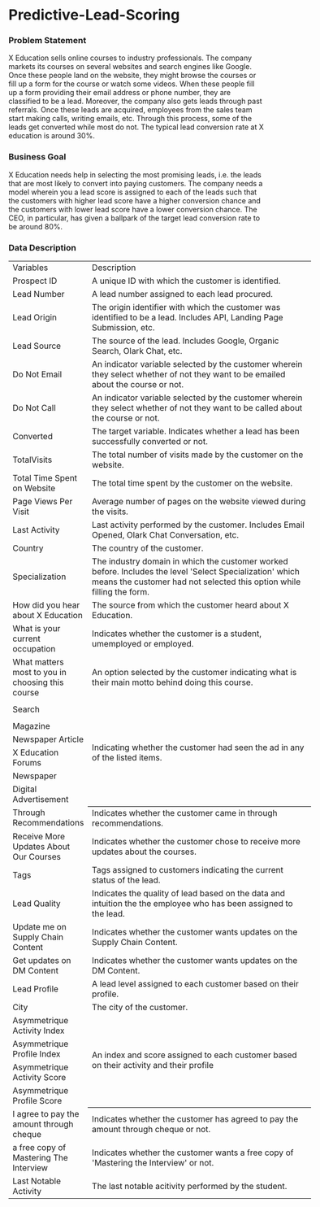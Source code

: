 # Predictive-Lead-Scoring



### Problem Statement
X Education sells online courses to industry professionals. The company markets its courses on several websites and search engines like Google. Once these people land on the website, they might browse the courses or fill up a form for the course or watch some videos. When these people fill up a form providing their email address or phone number, they are classified to be a lead. Moreover, the company also gets leads through past referrals. Once these leads are acquired, employees from the sales team start making calls, writing emails, etc. Through this process, some of the leads get converted while most do not. The typical lead conversion rate at X education is around 30%.


### Business Goal
X Education needs help in selecting the most promising leads, i.e. the leads that are most likely to convert into paying customers. The company needs a model wherein you a lead score is assigned to each of the leads such that the customers with higher lead score have a higher conversion chance and the customers with lower lead score have a lower conversion chance. The CEO, in particular, has given a ballpark of the target lead conversion rate to be around 80%.


### Data Description
<table border=0 cellpadding=0 cellspacing=0 width=594 style='border-collapse:
 collapse;table-layout:fixed;width:447pt'>
 <col class=xl648560 width=123 style='mso-width-source:userset;mso-width-alt:
 4305;width:93pt'>
 <col class=xl638560 width=471 style='mso-width-source:userset;mso-width-alt:
 16453;width:354pt'>
 <tr height=21 style='height:15.5pt'>
  <td height=21 class=xl678560 width=123 style='height:15.5pt;width:93pt'>Variables</td>
  <td class=xl688560 width=471 style='border-left:none;width:354pt'>Description</td>
 </tr>
 <tr height=19 style='height:14.5pt'>
  <td height=19 class=xl668560 width=123 style='height:14.5pt;width:93pt'>Prospect
  ID</td>
  <td class=xl668560 width=471 style='border-left:none;width:354pt'>A unique ID
  with which the customer is identified.</td>
 </tr>
 <tr height=19 style='height:14.5pt'>
  <td height=19 class=xl658560 width=123 style='height:14.5pt;border-top:none;
  width:93pt'>Lead Number</td>
  <td class=xl658560 width=471 style='border-top:none;border-left:none;
  width:354pt'>A lead number assigned to each lead procured.</td>
 </tr>
 <tr height=39 style='height:29.0pt'>
  <td height=39 class=xl658560 width=123 style='height:29.0pt;border-top:none;
  width:93pt'>Lead Origin</td>
  <td class=xl658560 width=471 style='border-top:none;border-left:none;
  width:354pt'>The origin identifier with which the customer was identified to
  be a lead. Includes API, Landing Page Submission, etc.</td>
 </tr>
 <tr height=19 style='height:14.5pt'>
  <td height=19 class=xl658560 width=123 style='height:14.5pt;border-top:none;
  width:93pt'>Lead Source</td>
  <td class=xl658560 width=471 style='border-top:none;border-left:none;
  width:354pt'>The source of the lead. Includes Google, Organic Search, Olark
  Chat, etc.</td>
 </tr>
 <tr height=39 style='height:29.0pt'>
  <td height=39 class=xl658560 width=123 style='height:29.0pt;border-top:none;
  width:93pt'>Do Not Email</td>
  <td class=xl658560 width=471 style='border-top:none;border-left:none;
  width:354pt'>An indicator variable selected by the customer wherein they
  select whether of not they want to be emailed about the course or not.</td>
 </tr>
 <tr height=39 style='height:29.0pt'>
  <td height=39 class=xl658560 width=123 style='height:29.0pt;border-top:none;
  width:93pt'>Do Not Call</td>
  <td class=xl658560 width=471 style='border-top:none;border-left:none;
  width:354pt'>An indicator variable selected by the customer wherein they
  select whether of not they want to be called about the course or not.</td>
 </tr>
 <tr height=39 style='height:29.0pt'>
  <td height=39 class=xl658560 width=123 style='height:29.0pt;border-top:none;
  width:93pt'>Converted</td>
  <td class=xl658560 width=471 style='border-top:none;border-left:none;
  width:354pt'>The target variable. Indicates whether a lead has been
  successfully converted or not.</td>
 </tr>
 <tr height=19 style='height:14.5pt'>
  <td height=19 class=xl658560 width=123 style='height:14.5pt;border-top:none;
  width:93pt'>TotalVisits</td>
  <td class=xl658560 width=471 style='border-top:none;border-left:none;
  width:354pt'>The total number of visits made by the customer on the website.</td>
 </tr>
 <tr height=39 style='height:29.0pt'>
  <td height=39 class=xl658560 width=123 style='height:29.0pt;border-top:none;
  width:93pt'>Total Time Spent on Website</td>
  <td class=xl658560 width=471 style='border-top:none;border-left:none;
  width:354pt'>The total time spent by the customer on the website.</td>
 </tr>
 <tr height=39 style='height:29.0pt'>
  <td height=39 class=xl658560 width=123 style='height:29.0pt;border-top:none;
  width:93pt'>Page Views Per Visit</td>
  <td class=xl658560 width=471 style='border-top:none;border-left:none;
  width:354pt'>Average number of pages on the website viewed during the visits.</td>
 </tr>
 <tr height=39 style='height:29.0pt'>
  <td height=39 class=xl658560 width=123 style='height:29.0pt;border-top:none;
  width:93pt'>Last Activity</td>
  <td class=xl658560 width=471 style='border-top:none;border-left:none;
  width:354pt'>Last activity performed by the customer. Includes Email Opened,
  Olark Chat Conversation, etc.</td>
 </tr>
 <tr height=19 style='height:14.5pt'>
  <td height=19 class=xl658560 width=123 style='height:14.5pt;border-top:none;
  width:93pt'>Country</td>
  <td class=xl658560 width=471 style='border-top:none;border-left:none;
  width:354pt'>The country of the customer.</td>
 </tr>
 <tr height=58 style='height:43.5pt'>
  <td height=58 class=xl658560 width=123 style='height:43.5pt;border-top:none;
  width:93pt'>Specialization</td>
  <td class=xl658560 width=471 style='border-top:none;border-left:none;
  width:354pt'>The industry domain in which the customer worked before.
  Includes the level 'Select Specialization' which means the customer had not
  selected this option while filling the form.</td>
 </tr>
 <tr height=20 style='mso-height-source:userset;height:15.0pt'>
  <td height=20 class=xl658560 width=123 style='height:15.0pt;border-top:none;
  width:93pt'>How did you hear about X Education</td>
  <td class=xl658560 width=471 style='border-top:none;border-left:none;
  width:354pt'>The source from which the customer heard about X Education.</td>
 </tr>
 <tr height=39 style='height:29.0pt'>
  <td height=39 class=xl658560 width=123 style='height:29.0pt;border-top:none;
  width:93pt'>What is your current occupation</td>
  <td class=xl658560 width=471 style='border-top:none;border-left:none;
  width:354pt'>Indicates whether the customer is a student, umemployed or
  employed.</td>
 </tr>
 <tr height=77 style='height:58.0pt'>
  <td height=77 class=xl658560 width=123 style='height:58.0pt;border-top:none;
  width:93pt'>What matters most to you in choosing this course</td>
  <td class=xl658560 width=471 style='border-top:none;border-left:none;
  width:354pt'>An option selected by the customer indicating what is their main
  motto behind doing this course.</td>
 </tr>
 <tr height=40 style='mso-height-source:userset;height:30.0pt'>
  <td height=40 class=xl658560 width=123 style='height:30.0pt;border-top:none;
  width:93pt'>Search</td>
  <td rowspan=6 class=xl698560 width=471 style='border-bottom:.5pt solid black;
  border-top:none;width:354pt'>Indicating whether the customer had seen the ad
  in any of the listed items.</td>
 </tr>
 <tr height=19 style='height:14.5pt'>
  <td height=19 class=xl658560 width=123 style='height:14.5pt;border-top:none;
  width:93pt'>Magazine</td>
 </tr>
 <tr height=19 style='height:14.5pt'>
  <td height=19 class=xl658560 width=123 style='height:14.5pt;border-top:none;
  width:93pt'>Newspaper Article</td>
 </tr>
 <tr height=39 style='height:29.0pt'>
  <td height=39 class=xl658560 width=123 style='height:29.0pt;border-top:none;
  width:93pt'>X Education Forums</td>
 </tr>
 <tr height=19 style='height:14.5pt'>
  <td height=19 class=xl658560 width=123 style='height:14.5pt;border-top:none;
  width:93pt'>Newspaper</td>
 </tr>
 <tr height=39 style='height:29.0pt'>
  <td height=39 class=xl658560 width=123 style='height:29.0pt;border-top:none;
  width:93pt'>Digital Advertisement</td>
 </tr>
 <tr height=39 style='height:29.0pt'>
  <td height=39 class=xl658560 width=123 style='height:29.0pt;border-top:none;
  width:93pt'>Through Recommendations</td>
  <td class=xl658560 width=471 style='border-top:none;border-left:none;
  width:354pt'>Indicates whether the customer came in through recommendations.</td>
 </tr>
 <tr height=58 style='height:43.5pt'>
  <td height=58 class=xl658560 width=123 style='height:43.5pt;border-top:none;
  width:93pt'>Receive More Updates About Our Courses</td>
  <td class=xl658560 width=471 style='border-top:none;border-left:none;
  width:354pt'>Indicates whether the customer chose to receive more updates
  about the courses.</td>
 </tr>
 <tr height=19 style='height:14.5pt'>
  <td height=19 class=xl658560 width=123 style='height:14.5pt;border-top:none;
  width:93pt'>Tags</td>
  <td class=xl658560 width=471 style='border-top:none;border-left:none;
  width:354pt'>Tags assigned to customers indicating the current status of the
  lead.</td>
 </tr>
 <tr height=39 style='height:29.0pt'>
  <td height=39 class=xl658560 width=123 style='height:29.0pt;border-top:none;
  width:93pt'>Lead Quality</td>
  <td class=xl658560 width=471 style='border-top:none;border-left:none;
  width:354pt'>Indicates the quality of lead based on the data and intuition
  the the employee who has been assigned to the lead.</td>
 </tr>
 <tr height=58 style='height:43.5pt'>
  <td height=58 class=xl658560 width=123 style='height:43.5pt;border-top:none;
  width:93pt'>Update me on Supply Chain Content</td>
  <td class=xl658560 width=471 style='border-top:none;border-left:none;
  width:354pt'>Indicates whether the customer wants updates on the Supply Chain
  Content.</td>
 </tr>
 <tr height=39 style='height:29.0pt'>
  <td height=39 class=xl658560 width=123 style='height:29.0pt;border-top:none;
  width:93pt'>Get updates on DM Content</td>
  <td class=xl658560 width=471 style='border-top:none;border-left:none;
  width:354pt'>Indicates whether the customer wants updates on the DM Content.</td>
 </tr>
 <tr height=19 style='height:14.5pt'>
  <td height=19 class=xl658560 width=123 style='height:14.5pt;border-top:none;
  width:93pt'>Lead Profile</td>
  <td class=xl658560 width=471 style='border-top:none;border-left:none;
  width:354pt'>A lead level assigned to each customer based on their profile.</td>
 </tr>
 <tr height=19 style='height:14.5pt'>
  <td height=19 class=xl658560 width=123 style='height:14.5pt;border-top:none;
  width:93pt'>City</td>
  <td class=xl658560 width=471 style='border-top:none;border-left:none;
  width:354pt'>The city of the customer.</td>
 </tr>
 <tr height=39 style='height:29.0pt'>
  <td height=39 class=xl658560 width=123 style='height:29.0pt;border-top:none;
  width:93pt'>Asymmetrique Activity Index</td>
  <td rowspan=4 class=xl698560 width=471 style='border-bottom:.5pt solid black;
  border-top:none;width:354pt'>An index and score assigned to each customer
  based on their activity and their profile</td>
 </tr>
 <tr height=39 style='height:29.0pt'>
  <td height=39 class=xl658560 width=123 style='height:29.0pt;border-top:none;
  width:93pt'>Asymmetrique Profile Index</td>
 </tr>
 <tr height=39 style='height:29.0pt'>
  <td height=39 class=xl658560 width=123 style='height:29.0pt;border-top:none;
  width:93pt'>Asymmetrique Activity Score</td>
 </tr>
 <tr height=39 style='height:29.0pt'>
  <td height=39 class=xl658560 width=123 style='height:29.0pt;border-top:none;
  width:93pt'>Asymmetrique Profile Score</td>
 </tr>
 <tr height=58 style='height:43.5pt'>
  <td height=58 class=xl658560 width=123 style='height:43.5pt;border-top:none;
  width:93pt'>I agree to pay the amount through cheque</td>
  <td class=xl658560 width=471 style='border-top:none;border-left:none;
  width:354pt'>Indicates whether the customer has agreed to pay the amount
  through cheque or not.</td>
 </tr>
 <tr height=58 style='height:43.5pt'>
  <td height=58 class=xl658560 width=123 style='height:43.5pt;border-top:none;
  width:93pt'>a free copy of Mastering The Interview</td>
  <td class=xl658560 width=471 style='border-top:none;border-left:none;
  width:354pt'>Indicates whether the customer wants a free copy of 'Mastering
  the Interview' or not.</td>
 </tr>
 <tr height=39 style='height:29.0pt'>
  <td height=39 class=xl658560 width=123 style='height:29.0pt;border-top:none;
  width:93pt'>Last Notable Activity</td>
  <td class=xl658560 width=471 style='border-top:none;border-left:none;
  width:354pt'>The last notable acitivity performed by the student.</td>
 </tr>
 <![if supportMisalignedColumns]>
 <tr height=0 style='display:none'>
  <td width=123 style='width:93pt'></td>
  <td width=471 style='width:354pt'></td>
 </tr>
 <![endif]>
</table>

